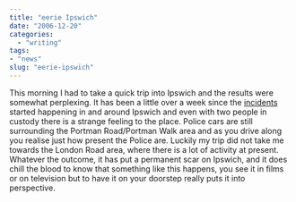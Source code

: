 ```yaml
---
title: "eerie Ipswich"
date: "2006-12-20"
categories: 
  - "writing"
tags:
- "news"
slug: "eerie-ipswich"
---
```


This morning I had to take a quick trip into Ipswich and the results were somewhat perplexing. It has been a little over a week since the [incidents](https://news.bbc.co.uk/1/hi/england/suffolk/6197823.stm) started happening in and around Ipswich and even with two people in custody there is a strange feeling to the place. Police cars are still surrounding the Portman Road/Portman Walk area and as you drive along you realise just how present the Police are. Luckily my trip did not take me towards the London Road area, where there is a lot of activity at present. Whatever the outcome, it has put a permanent scar on Ipswich, and it does chill the blood to know that something like this happens, you see it in films or on television but to have it on your doorstep really puts it into perspective.
